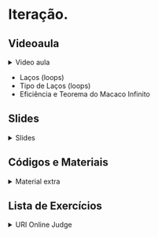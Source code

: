 Iteração.
====================================

## Videoaula

<details>
    <summary>Video aula</summary>

- Em breve

</details>

- Laços (loops)
- Tipo de Laços (loops)
- Eficiência e Teorema do Macaco Infinito 

## Slides

<details>
    <summary>Slides</summary>

<iframe src="https://docs.google.com/presentation/d/e/2PACX-1vTsSgDRnVS_576JcrNwASzD74rwFlcwwJcF3P0rbtCwRtMMZhc4QBWaTO5CqCh0tUmOwHJjOjAQ_I2S/embed?start=false&loop=false&delayms=3000" frameborder="0" width="960" height="569" allowfullscreen="true" mozallowfullscreen="true" webkitallowfullscreen="true"></iframe>

</details>

## Códigos e Materiais

<details>
    <summary>Material extra</summary>

<div markdown=1>

- [Documentação do C++ ](https://devdocs.io/cpp-algorithm/)
</div>
</details>

## Lista de Exercícios

<details>
    <summary>URI Online Judge</summary>

<div markdown=1>

- Lista de Exercícios 03
  - Acessem o [URI Online Judge](https://www.urionlinejudge.com.br/judge/en/login) e entrem na disciplina GE Iniciante.
  - ID da disciplina: 7750
  - Chave: XMGN22y
- Exercícios Extras
    - Em breve
- Desafio
    - Em breve 
</div>
</details>

